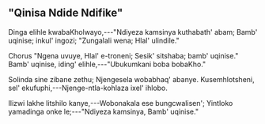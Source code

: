 ## "Qinisa Ndide Ndifike"

Dinga elihle kwabaKholwayo,---"Ndiyeza kamsinya kuthabath' abam;
Bamb' uqinise; inkul' ingozi; "Zungalali wena; Hlal' ulindile."

Chorus
"Ngena uvuye, Hlal' e-troneni; Sesik' sitshaba; bamb' uqinise."
Bamb' uqinise, iding' elihle,---"Ubukumkani boba bobaKho."

Solinda sine zibane zethu; Njengesela wobabhaq' abanye.
Kusemhlotsheni, sel' ekufuphi,---Njenge-ntla-kohlaza ixel' ihlobo.

Ilizwi lakhe litshilo kanye,---Wobonakala ese bungcwalisen';
Yintloko yamadinga onke le;---"Ndiyeza kamsinya, Bamb' uqinise."

